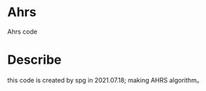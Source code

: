 # Ahrs

  Ahrs code

# Describe

  this code is created by spg in 2021.07.18;
  making AHRS algorithm。
